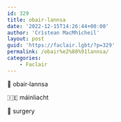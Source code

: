 ```yaml
---
id: 329
title: obair‑lannsa
date: '2022-12-15T14:26:44+00:00'
author: 'Crìstean MacMhìcheil'
layout: post
guid: 'https://faclair.lgbt/?p=329'
permalink: /obair%e2%80%91lannsa/
categories:
    - Faclair
---
```


&#x1f3f4;&#xe0067;&#xe0062;&#xe0073;&#xe0063;&#xe0074;&#xe007f; obair‑lannsa

&#x1f1ee;&#x1f1ea; máinliacht

&#x1f3f4;&#xe0067;&#xe0062;&#xe0065;&#xe006e;&#xe0067;&#xe007f; surgery